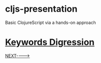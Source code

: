 # cljs-presentation
Basic ClojureScript via a hands-on approach

# [Keywords Digression](https://github.com/wallclockbuilder/cljs-presentation/blob/master/11_keywords/11_keywords.cljs)

[NEXT---->](https://github.com/wallclockbuilder/cljs-presentation)
